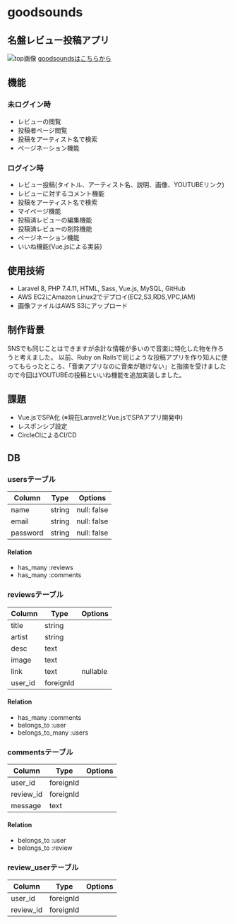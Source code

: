 # goodsounds


## 名盤レビュー投稿アプリ
![top画像](https://user-images.githubusercontent.com/62545741/98650144-d5cf1500-237b-11eb-8648-111533b76f47.png)
[goodsoundsはこちらから](http://13.113.190.125//)


## 機能
### 未ログイン時
- レビューの閲覧
- 投稿者ページ閲覧
- 投稿をアーティスト名で検索
- ページネーション機能

### ログイン時
- レビュー投稿(タイトル、アーティスト名、説明、画像、YOUTUBEリンク)
- レビューに対するコメント機能
- 投稿をアーティスト名で検索
- マイページ機能
- 投稿済レビューの編集機能
- 投稿済レビューの削除機能
- ページネーション機能
- いいね機能(Vue.jsによる実装)

## 使用技術
- Laravel 8, PHP 7.4.11, HTML, Sass, Vue.js, MySQL, GitHub
- AWS EC2にAmazon Linux2でデプロイ(EC2,S3,RDS,VPC,IAM)
- 画像ファイルはAWS S3にアップロード

## 制作背景
SNSでも同じことはできますが余計な情報が多いので音楽に特化した物を作ろうと考えました。
以前、Ruby on Railsで同じような投稿アプリを作り知人に使ってもらったところ、「音楽アプリなのに音楽が聴けない」と指摘を受けましたので今回はYOUTUBEの投稿といいね機能を追加実装しました。

## 課題
- Vue.jsでSPA化 (※現在LaravelとVue.jsでSPAアプリ開発中)
- レスポンシブ設定
- CircleCIによるCI/CD

## DB

### usersテーブル
|Column|Type|Options|
|------|----|-------|
|name|string|null: false|
|email|string|null: false|
|password|string|null: false|
#### Relation
- has_many :reviews
- has_many :comments

### reviewsテーブル
|Column|Type|Options|
|------|----|-------|
|title|string|  |
|artist|string|  |
|desc|text|  |
|image|text|  |
|link|text|nullable|
|user_id|foreignId|  |
#### Relation
- has_many :comments
- belongs_to :user
- belongs_to_many :users

### commentsテーブル
|Column|Type|Options|
|------|----|-------|
|user_id|foreignId|  |
|review_id|foreignId|  |
|message|text|  |
#### Relation
- belongs_to :user
- belongs_to :review

### review_userテーブル
|Column|Type|Options|
|------|----|-------|
|user_id|foreignId|  |
|review_id|foreignId|  |

